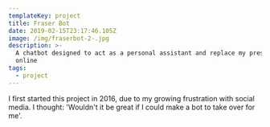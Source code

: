 ```yaml
---
templateKey: project
title: Fraser Bot
date: 2019-02-15T23:17:46.105Z
image: /img/fraserbot-2-.jpg
description: >-
  A chatbot designed to act as a personal assistant and replace my presence
  online
tags:
  - project
---
```

I first started this project in 2016, due to my growing frustration with social media. I thought: 'Wouldn't it be great if I could make a bot to take over for me'.
